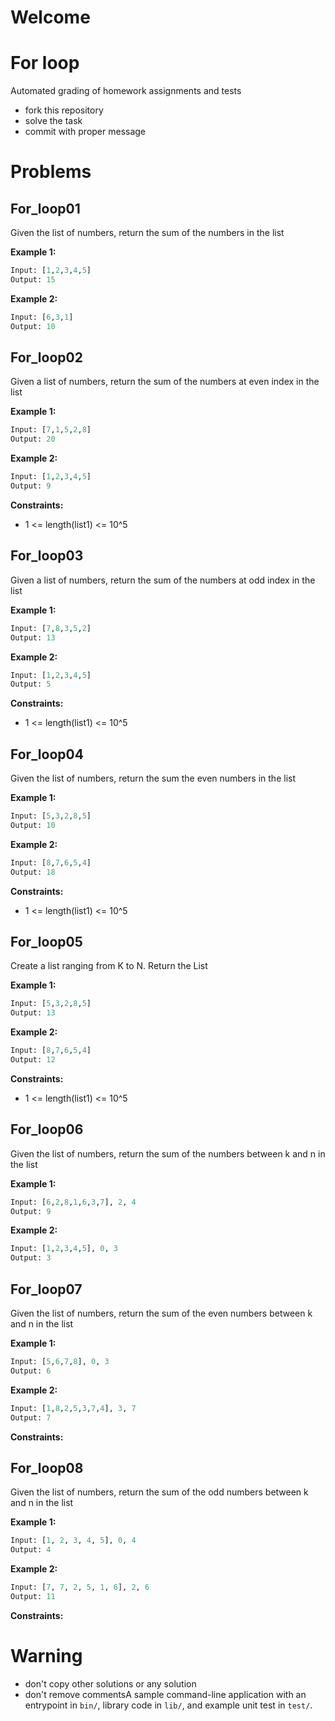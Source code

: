 # Welcome
# For loop

Automated grading of homework assignments and tests
- fork this repository
- solve the task
- commit with proper message

# Problems
## For_loop01

  
  Given the list of numbers, return the sum of the numbers in the list



**Example 1:**

```Python
Input: [1,2,3,4,5]
Output: 15
```

**Example 2:**

```Python
Input: [6,3,1]
Output: 10
```

## For_loop02

  Given a list of numbers, return the sum of the numbers at even index in the list


**Example 1:**

```Python
Input: [7,1,5,2,8]
Output: 20

```

**Example 2:**

```Python
Input: [1,2,3,4,5]
Output: 9

```
**Constraints:**

  - 1 <= length(list1) <= 10^5

## For_loop03

  Given a list of numbers, return the sum of the numbers at odd index in the list


**Example 1:**

```Python
Input: [7,8,3,5,2]
Output: 13

```

**Example 2:**

```Python
Input: [1,2,3,4,5]
Output: 5

```
**Constraints:**

  - 1 <= length(list1) <= 10^5
 

## For_loop04

Given the list of numbers, return the sum the even numbers in the list


**Example 1:**

```Python
Input: [5,3,2,8,5]
Output: 10

```

**Example 2:**

```Python
Input: [8,7,6,5,4]
Output: 18
```
**Constraints:**

  - 1 <= length(list1) <= 10^5

## For_loop05

  Create a list ranging from K to N. Return the List


**Example 1:**

```Python
Input: [5,3,2,8,5]
Output: 13

```

**Example 2:**

```Python
Input: [8,7,6,5,4]
Output: 12

```
**Constraints:**

  - 1 <= length(list1) <= 10^5
  

## For_loop06

  Given the list of numbers, return the sum of the numbers between k and n in the list


**Example 1:**

```Python
Input: [6,2,8,1,6,3,7], 2, 4
Output: 9

```

**Example 2:**

```Python
Input: [1,2,3,4,5], 0, 3
Output: 3

```


## For_loop07

 Given the list of numbers, return the sum of the even numbers between k and n in the list


**Example 1:**

```Python
Input: [5,6,7,8], 0, 3
Output: 6
```

**Example 2:**

```Python
Input: [1,8,2,5,3,7,4], 3, 7
Output: 7

```
**Constraints:**


## For_loop08

  Given the list of numbers, return the sum of the odd numbers between k and n in the list


**Example 1:**

```Python
Input: [1, 2, 3, 4, 5], 0, 4
Output: 4

```

**Example 2:**

```Python
Input: [7, 7, 2, 5, 1, 6], 2, 6
Output: 11

```
**Constraints:**

  
# Warning
- don't copy other solutions or any solution
- don't remove commentsA sample command-line application with an entrypoint in `bin/`, library code
in `lib/`, and example unit test in `test/`.
